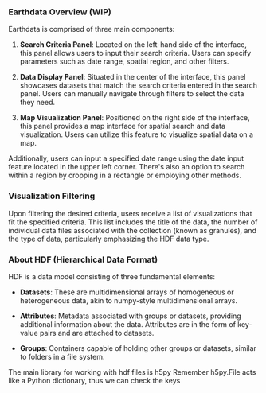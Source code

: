 ### Earthdata Overview (WIP)

Earthdata is comprised of three main components:

1. **Search Criteria Panel**: Located on the left-hand side of the interface, this panel allows users to input their search criteria. Users can specify parameters such as date range, spatial region, and other filters.

2. **Data Display Panel**: Situated in the center of the interface, this panel showcases datasets that match the search criteria entered in the search panel. Users can manually navigate through filters to select the data they need.

3. **Map Visualization Panel**: Positioned on the right side of the interface, this panel provides a map interface for spatial search and data visualization. Users can utilize this feature to visualize spatial data on a map.

Additionally, users can input a specified date range using the date input feature located in the upper left corner. There's also an option to search within a region by cropping in a rectangle or employing other methods.

### Visualization Filtering

Upon filtering the desired criteria, users receive a list of visualizations that fit the specified criteria. This list includes the title of the data, the number of individual data files associated with the collection (known as granules), and the type of data, particularly emphasizing the HDF data type.

### About HDF (Hierarchical Data Format)

HDF is a data model consisting of three fundamental elements:

- **Datasets**: These are multidimensional arrays of homogeneous or heterogeneous data, akin to numpy-style multidimensional arrays.
  
- **Attributes**: Metadata associated with groups or datasets, providing additional information about the data. Attributes are in the form of key-value pairs and are attached to datasets.
  
- **Groups**: Containers capable of holding other groups or datasets, similar to folders in a file system.

The main library for working with hdf files is h5py
Remember h5py.File acts like a Python dictionary, thus we can check the keys